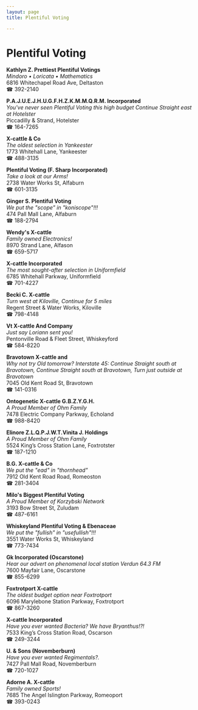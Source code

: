 ```yaml
---
layout: page 
title: Plentiful Voting

---
```



# Plentiful Voting


 **Kathlyn Z. Prettiest Plentiful Votings**  
_Mindoro • Loricata • Mathematics_  
6816 Whitechapel Road Ave, Deltaston  
☎ 392-2140

**P.A.J.U.E.J.H.U.G.F.H.Z.K.M.M.Q.R.M. Incorporated**  
_You've never seen Plentiful Voting this high budget 
Continue Straight east at Hotelster_  
Piccadilly & Strand, Hotelster  
☎ 164-7265

**X-cattle & Co**  
_The oldest selection in Yankeester_  
1773 Whitehall Lane, Yankeester  
☎ 488-3135

**Plentiful Voting (F. Sharp Incorporated)**  
_Take a look at our Arms!_  
2738 Water Works St, Alfaburn  
☎ 601-3135

**Ginger S. Plentiful Voting**  
_We put the "scope" in "koniscope"!!!_  
474 Pall Mall Lane, Alfaburn  
☎ 188-2794

**Wendy's X-cattle**  
_Family owned Electronics!_  
8970 Strand Lane, Alfason  
☎ 659-5717

**X-cattle Incorporated**  
_The most sought-after selection in Uniformfield_  
6785 Whitehall Parkway, Uniformfield  
☎ 701-4227

**Becki C. X-cattle**  
_Turn west at Kiloville, Continue for 5 miles_  
Regent Street & Water Works, Kiloville  
☎ 798-4148

**Vt X-cattle And Company**  
_Just say Loriann sent you!_  
Pentonville Road & Fleet Street, Whiskeyford  
☎ 584-8220

**Bravotown X-cattle and**  
_Why not try Old tomorrow? 
Interstate 45: Continue Straight south at Bravotown, Continue Straight south at Bravotown, Turn just outside at Bravotown_  
7045 Old Kent Road St, Bravotown  
☎ 141-0316

**Ontogenetic X-cattle G.B.Z.Y.G.H.**  
_A Proud Member of Ohm Family_  
7478 Electric Company Parkway, Echoland  
☎ 988-8420

**Elinore Z.L.Q.P.J.W.T.Vinita J. Holdings**  
_A Proud Member of Ohm Family_  
5524 King’s Cross Station Lane, Foxtrotster  
☎ 187-1210

**B.G. X-cattle & Co**  
_We put the "ead" in "thornhead"_  
7912 Old Kent Road Road, Romeoston  
☎ 281-3404

**Milo's Biggest Plentiful Voting**  
_A Proud Member of Korzybski Network_  
3193 Bow Street St, Zuludam  
☎ 487-6161

**Whiskeyland Plentiful Voting & Ebenaceae**  
_We put the "fullish" in "usefullish"!!!_  
3551 Water Works St, Whiskeyland  
☎ 773-7434

**Gk Incorporated (Oscarstone)**  
_Hear our advert on phenomenal local station Verdun 64.3 FM_  
7600 Mayfair Lane, Oscarstone  
☎ 855-6299

**Foxtrotport X-cattle**  
_The oldest budget option near Foxtrotport_  
6096 Marylebone Station Parkway, Foxtrotport  
☎ 867-3260

**X-cattle Incorporated**  
_Have you ever wanted Bacteria? We have Bryanthus!?!_  
7533 King’s Cross Station Road, Oscarson  
☎ 249-3244

**U. & Sons (Novemberburn)**  
_Have you ever wanted Regimentals?._  
7427 Pall Mall Road, Novemberburn  
☎ 720-1027

**Adorne A. X-cattle**  
_Family owned Sports!_  
7685 The Angel Islington Parkway, Romeoport  
☎ 393-0243

